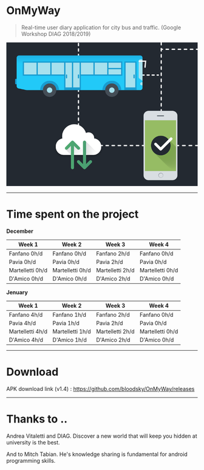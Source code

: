 # OnMyWay

> Real-time user diary application for city bus and traffic. (Google Workshop DIAG 2018/2019)

![alt text](https://github.com/bloodsky/OnMyWay/blob/master/OnMyWay/app/src/main/res/drawable/read.png)

---

# Time spent on the project

**December**

Week 1 | Week 2 | Week 3 | Week 4
------------ | ------------- | ------------- | -------------
Fanfano     0h/d | Fanfano     0h/d | Fanfano     2h/d | Fanfano     0h/d
Pavia       0h/d | Pavia       0h/d | Pavia       2h/d | Pavia       0h/d
Martelletti 0h/d | Martelletti 0h/d | Martelletti 2h/d | Martelletti 0h/d
D'Amico     0h/d | D'Amico     0h/d | D'Amico     2h/d | D'Amico     0h/d


**Jenuary**

Week 1 | Week 2 | Week 3 | Week 4
------------ | ------------- | ------------- | -------------
Fanfano     4h/d | Fanfano     1h/d | Fanfano     2h/d | Fanfano     0h/d
Pavia       4h/d | Pavia       1h/d | Pavia       2h/d | Pavia       0h/d
Martelletti 4h/d | Martelletti 1h/d | Martelletti 2h/d | Martelletti 0h/d
D'Amico     4h/d | D'Amico     1h/d | D'Amico     2h/d | D'Amico     0h/d 

---

# Download

APK download link (v1.4) : https://github.com/bloodsky/OnMyWay/releases

---

# Thanks to ..

Andrea Vitaletti and DIAG. Discover a new world that will keep you hidden at university is the best.

And to Mitch Tabian. He's knowledge sharing is fundamental for android programming skills.

